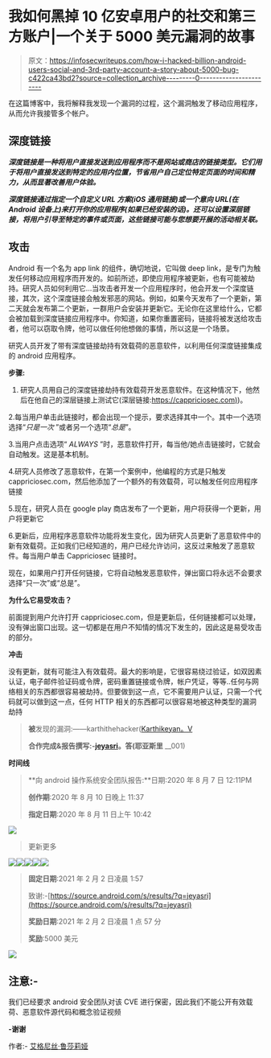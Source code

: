 # 我如何黑掉 10 亿安卓用户的社交和第三方账户|一个关于 5000 美元漏洞的故事

> 原文：<https://infosecwriteups.com/how-i-hacked-billion-android-users-social-and-3rd-party-account-a-story-about-5000-bug-c422ca43bd2?source=collection_archive---------0----------------------->

在这篇博客中，我将解释我发现一个漏洞的过程，这个漏洞触发了移动应用程序，从而允许我接管多个帐户。

## **深度链接**

***深度链接是一种将用户直接发送到应用程序而不是网站或商店的链接类型。它们用于将用户直接发送到特定的应用内位置，节省用户自己定位特定页面的时间和精力，从而显著改善用户体验。***

***深度链接通过指定一个自定义 URL 方案(iOS 通用链接)或一个意向 URL(在 Android 设备上)来打开你的应用程序(如果已经安装的话)。还可以设置深层链接，将用户引导至特定的事件或页面，这些链接可能与您想要开展的活动相关联。***

## 攻击

Android 有一个名为 app link 的组件，确切地说，它叫做 deep link，是专门为触发任何移动应用程序而开发的。如前所述，即使应用程序被更新，也有可能被劫持。研究人员如何利用它…当攻击者开发一个应用程序时，他会开发一个深度链接，其次，这个深度链接会触发邪恶的网站。例如，如果今天发布了一个更新，第二天就会发布第二个更新，一群用户会安装并更新它。无论你在这里给什么，它都会被加载到深度链接应用程序中。你知道，如果你重置密码，链接将被发送给攻击者，他可以窃取令牌，他可以做任何他想做的事情，所以这是一个场景。

研究人员开发了带有深度链接劫持有效载荷的恶意软件，以利用任何深度链接集成的 android 应用程序。

**步骤:**

1.  研究人员用自己的深度链接劫持有效载荷开发恶意软件。在这种情况下，他然后在他自己的深层链接上测试它(深层链接:[https://cappriciosec.com)](https://cappriciosec.com))。

2.每当用户单击此链接时，都会出现一个提示，要求选择其中一个。其中一个选项选择“*只是一次* ”或者另一个选项“*总是*”。

3.当用户点击选项“ *ALWAYS* ”时，恶意软件打开，每当他/她点击链接时，它就会自动触发。这是基本机制。

4.研究人员修改了恶意软件，在第一个案例中，他编程的方式是只触发 cappriciosec.com，然后他添加了一个额外的有效载荷，可以触发任何应用程序链接

5.现在，研究人员在 google play 商店发布了一个更新，用户将获得一个更新，用户将更新它

6.更新后，应用程序恶意软件功能将发生变化，因为研究人员更新了恶意软件中的新有效载荷。正如我们已经知道的，用户已经允许访问，这反过来触发了恶意软件。每当用户单击 Cappriciosec 链接时。

现在，如果用户打开任何链接，它将自动触发恶意软件，弹出窗口将永远不会要求选择“只一次”或“总是”。

**为什么它易受攻击？**

前面提到用户允许打开 cappriciosec.com，但是更新后，任何链接都可以处理，没有弹出窗口出现。这一切都是在用户不知情的情况下发生的，因此这是易受攻击的部分。

**冲击**

没有更新，就有可能注入有效载荷。最大的影响是，它很容易绕过验证，如双因素认证，电子邮件验证码或令牌，密码重置链接或令牌，帐户凭证，等等..任何与网络相关的东西都很容易被劫持。但要做到这一点，它不需要用户认证，只需一个代码就可以做到这一点，任何 HTTP 相关的东西都可以很容易地被这种类型的漏洞劫持

> **被**发现的漏洞:——karthithehacker([Karthikeyan。V](https://medium.com/u/a14784d94f2c?source=post_page-----c422ca43bd2--------------------------------)
> 
> **合作完成&报告撰写:-**[**jeyasri**](https://www.linkedin.com/in/jeyasri-a-7b571a1a9/)**。答(耶亚斯里** __001)

**时间线**

> **向 android 操作系统安全团队报告:**日期:2020 年 8 月 7 日 12:11PM
> 
> **创作期**:2020 年 8 月 10 日晚上 11:37
> 
> **指定日期**:2020 年 8 月 11 日上午 10:42

![](img/f46a1697e8edf7b22a1b2934cb3d0186.png)

> 更新更多

![](img/ca2e6ef4149cec76acc65cf825a0b443.png)![](img/1f0b870fb2fac8905fe2fb6c5b2ed273.png)![](img/e430dfcb55bbe55e448149131d6a59ad.png)![](img/5490845af33164d44f837c45d031febf.png)![](img/b984ca0ccb85b4d9fc9d4e3cf164333e.png)

> **固定日期**:2021 年 2 月 2 日凌晨 1:57
> 
> 致谢:-[https://source.android.com/s/results/?q=jeyasri](https://source.android.com/s/results/?q=jeyasri)
> 
> **奖励日期**:2021 年 2 月 2 日凌晨 1 点 57 分
> 
> **奖励**:5000 美元

![](img/01d7fade41a2ce74575be140b93ad36a.png)

## 注意:-

我们已经要求 android 安全团队对该 CVE 进行保密，因此我们不能公开有效载荷、恶意软件源代码和概念验证视频

**-谢谢**

作者:- [艾格尼丝·鲁莎莉娅](https://www.linkedin.com/in/agnes-rusaliya-3b18481b7/)